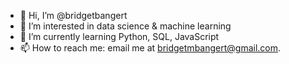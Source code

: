 - 👋 Hi, I’m @bridgetbangert
- 👀 I’m interested in data science & machine learning
- 🌱 I’m currently learning Python, SQL, JavaScript
- 📫 How to reach me: email me at bridgetmbangert@gmail.com.
